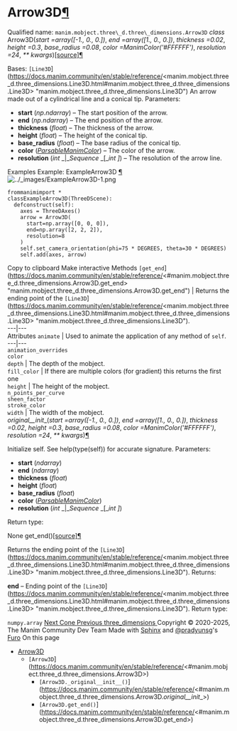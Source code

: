 # Arrow3D[¶](https://docs.manim.community/en/stable/reference/<#arrow3d> "Link to this heading")
Qualified name: `manim.mobject.three\_d.three\_dimensions.Arrow3D`
_class_ Arrow3D(_start =array([-1., 0., 0.])_, _end =array([1., 0., 0.])_, _thickness =0.02_, _height =0.3_, _base_radius =0.08_, _color =ManimColor('#FFFFFF')_, _resolution =24_, _** kwargs_)[[source]](https://docs.manim.community/en/stable/reference/<../_modules/manim/mobject/three_d/three_dimensions.html#Arrow3D>)[¶](https://docs.manim.community/en/stable/reference/<#manim.mobject.three_d.three_dimensions.Arrow3D> "Link to this definition")
    
Bases: `[Line3D`](https://docs.manim.community/en/stable/reference/<manim.mobject.three_d.three_dimensions.Line3D.html#manim.mobject.three_d.three_dimensions.Line3D> "manim.mobject.three_d.three_dimensions.Line3D")
An arrow made out of a cylindrical line and a conical tip.
Parameters:
    
  * **start** (_np.ndarray_) – The start position of the arrow.
  * **end** (_np.ndarray_) – The end position of the arrow.
  * **thickness** (_float_) – The thickness of the arrow.
  * **height** (_float_) – The height of the conical tip.
  * **base_radius** (_float_) – The base radius of the conical tip.
  * **color** ([_ParsableManimColor_](https://docs.manim.community/en/stable/reference/<manim.utils.color.core.html#manim.utils.color.core.ParsableManimColor> "manim.utils.color.core.ParsableManimColor")) – The color of the arrow.
  * **resolution** (_int_ _|__Sequence_ _[__int_ _]_) – The resolution of the arrow line.


Examples
Example: ExampleArrow3D [¶](https://docs.manim.community/en/stable/reference/<#examplearrow3d>)
![../_images/ExampleArrow3D-1.png](https://docs.manim.community/en/stable/_images/ExampleArrow3D-1.png)
```
frommanimimport *
classExampleArrow3D(ThreeDScene):
  defconstruct(self):
    axes = ThreeDAxes()
    arrow = Arrow3D(
      start=np.array([0, 0, 0]),
      end=np.array([2, 2, 2]),
      resolution=8
    )
    self.set_camera_orientation(phi=75 * DEGREES, theta=30 * DEGREES)
    self.add(axes, arrow)

```
Copy to clipboard
Make interactive
Methods
`[get_end`](https://docs.manim.community/en/stable/reference/<#manim.mobject.three_d.three_dimensions.Arrow3D.get_end> "manim.mobject.three_d.three_dimensions.Arrow3D.get_end") | Returns the ending point of the `[Line3D`](https://docs.manim.community/en/stable/reference/<manim.mobject.three_d.three_dimensions.Line3D.html#manim.mobject.three_d.three_dimensions.Line3D> "manim.mobject.three_d.three_dimensions.Line3D").  
---|---  
Attributes
`animate` | Used to animate the application of any method of `self`.  
---|---  
`animation_overrides`  
`color`  
`depth` | The depth of the mobject.  
`fill_color` | If there are multiple colors (for gradient) this returns the first one  
`height` | The height of the mobject.  
`n_points_per_curve`  
`sheen_factor`  
`stroke_color`  
`width` | The width of the mobject.  
_original__init__(_start =array([-1., 0., 0.])_, _end =array([1., 0., 0.])_, _thickness =0.02_, _height =0.3_, _base_radius =0.08_, _color =ManimColor('#FFFFFF')_, _resolution =24_, _** kwargs_)[¶](https://docs.manim.community/en/stable/reference/<#manim.mobject.three_d.three_dimensions.Arrow3D._original__init__> "Link to this definition")
    
Initialize self. See help(type(self)) for accurate signature.
Parameters:
    
  * **start** (_ndarray_)
  * **end** (_ndarray_)
  * **thickness** (_float_)
  * **height** (_float_)
  * **base_radius** (_float_)
  * **color** ([_ParsableManimColor_](https://docs.manim.community/en/stable/reference/<manim.utils.color.core.html#manim.utils.color.core.ParsableManimColor> "manim.utils.color.core.ParsableManimColor"))
  * **resolution** (_int_ _|__Sequence_ _[__int_ _]_)


Return type:
    
None
get_end()[[source]](https://docs.manim.community/en/stable/reference/<../_modules/manim/mobject/three_d/three_dimensions.html#Arrow3D.get_end>)[¶](https://docs.manim.community/en/stable/reference/<#manim.mobject.three_d.three_dimensions.Arrow3D.get_end> "Link to this definition")
    
Returns the ending point of the `[Line3D`](https://docs.manim.community/en/stable/reference/<manim.mobject.three_d.three_dimensions.Line3D.html#manim.mobject.three_d.three_dimensions.Line3D> "manim.mobject.three_d.three_dimensions.Line3D").
Returns:
    
**end** – Ending point of the `[Line3D`](https://docs.manim.community/en/stable/reference/<manim.mobject.three_d.three_dimensions.Line3D.html#manim.mobject.three_d.three_dimensions.Line3D> "manim.mobject.three_d.three_dimensions.Line3D").
Return type:
    
`numpy.array`
[ Next Cone ](https://docs.manim.community/en/stable/reference/<manim.mobject.three_d.three_dimensions.Cone.html>) [ Previous three_dimensions ](https://docs.manim.community/en/stable/reference/<manim.mobject.three_d.three_dimensions.html>)
Copyright © 2020-2025, The Manim Community Dev Team 
Made with [Sphinx](https://docs.manim.community/en/stable/reference/<https:/www.sphinx-doc.org/>) and [@pradyunsg](https://docs.manim.community/en/stable/reference/<https:/pradyunsg.me>)'s [Furo](https://docs.manim.community/en/stable/reference/<https:/github.com/pradyunsg/furo>)
On this page 
  * [Arrow3D](https://docs.manim.community/en/stable/reference/<#>)
    * `[Arrow3D`](https://docs.manim.community/en/stable/reference/<#manim.mobject.three_d.three_dimensions.Arrow3D>)
      * `[Arrow3D._original__init__()`](https://docs.manim.community/en/stable/reference/<#manim.mobject.three_d.three_dimensions.Arrow3D._original__init__>)
      * `[Arrow3D.get_end()`](https://docs.manim.community/en/stable/reference/<#manim.mobject.three_d.three_dimensions.Arrow3D.get_end>)


